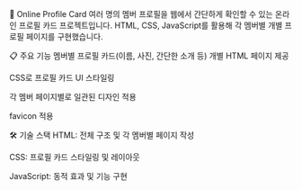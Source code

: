 🪪 Online Profile Card
여러 명의 멤버 프로필을 웹에서 간단하게 확인할 수 있는 온라인 프로필 카드 프로젝트입니다.
HTML, CSS, JavaScript를 활용해 각 멤버별 개별 프로필 페이지를 구현했습니다.

📋 주요 기능
멤버별 프로필 카드(이름, 사진, 간단한 소개 등) 개별 HTML 페이지 제공

CSS로 프로필 카드 UI 스타일링

각 멤버 페이지별로 일관된 디자인 적용

favicon 적용

🛠️ 기술 스택
HTML: 전체 구조 및 각 멤버별 페이지 작성

CSS: 프로필 카드 스타일링 및 레이아웃

JavaScript: 동적 효과 및 기능 구현
